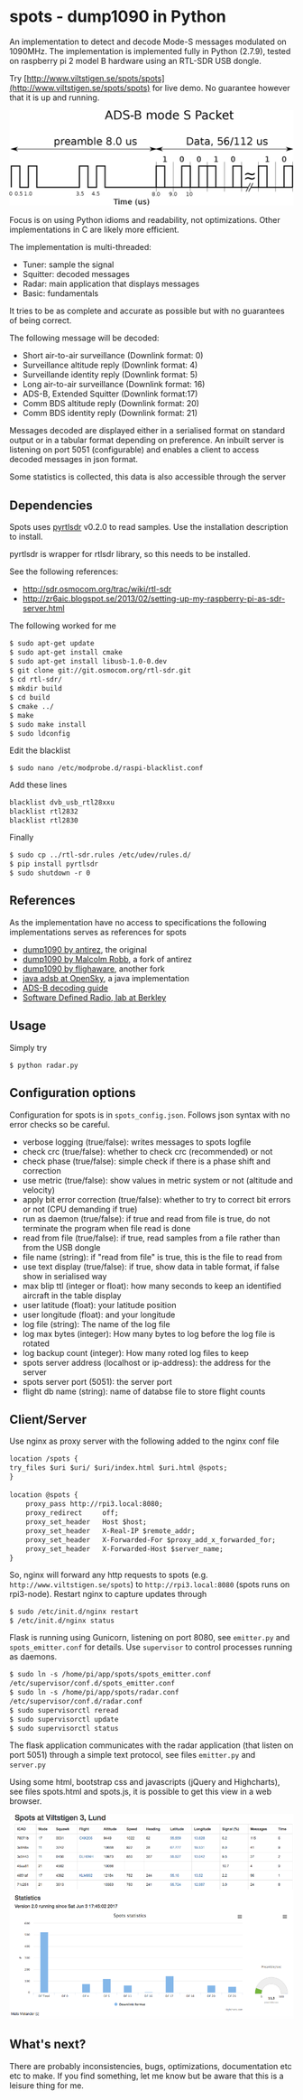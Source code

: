 # spots - dump1090 in Python

An implementation to detect and decode Mode-S messages modulated on 1090MHz.
The implementation is implemented fully in Python (2.7.9), tested on raspberry pi 2 model B hardware using an 
RTL-SDR USB dongle.

Try [http://www.viltstigen.se/spots/spots](http://www.viltstigen.se/spots/spots) for live demo. 
No guarantee however that it is up and running.

![preamble](adsb-packet.png)

Focus is on using Python idioms and readability, not optimizations.
Other implementations in C are likely more efficient.

The implementation is multi-threaded:
* Tuner: sample the signal
* Squitter: decoded messages
* Radar: main application that displays messages
* Basic: fundamentals

It tries to be as complete and accurate as possible but with no guarantees of being correct.

The following message will be decoded:

* Short air-to-air surveillance (Downlink format: 0)
* Surveillance altitude reply (Downlink format: 4)
* Surveillande identity reply (Downlink format: 5)
* Long air-to-air surveillance (Downlink format: 16)
* ADS-B, Extended Squitter (Downlink format:17)
* Comm BDS altitude reply (Downlink format: 20)
* Comm BDS identity reply (Downlink format: 21)

Messages decoded are displayed either in a serialised format on standard output
or in a tabular format depending on preference. An inbuilt server is listening on port 5051 (configurable) and
enables a client to access decoded messages in json format.

Some statistics is collected, this data is also accessible through the server

## Dependencies

Spots uses [pyrtlsdr](https://github.com/roger-/pyrtlsdr) v0.2.0 to read samples. 
Use the installation description to install.

pyrtlsdr is wrapper for rtlsdr library, so this needs to be installed.

See the following references:

* http://sdr.osmocom.org/trac/wiki/rtl-sdr
* http://zr6aic.blogspot.se/2013/02/setting-up-my-raspberry-pi-as-sdr-server.html

The following worked for me

    $ sudo apt-get update
    $ sudo apt-get install cmake
    $ sudo apt-get install libusb-1.0-0.dev
    $ git clone git://git.osmocom.org/rtl-sdr.git
    $ cd rtl-sdr/
    $ mkdir build
    $ cd build
    $ cmake ../
    $ make
    $ sudo make install
    $ sudo ldconfig

Edit the blacklist
 
    $ sudo nano /etc/modprobe.d/raspi-blacklist.conf

Add these lines

    blacklist dvb_usb_rtl28xxu
    blacklist rtl2832
    blacklist rtl2830

Finally

    $ sudo cp ../rtl-sdr.rules /etc/udev/rules.d/
    $ pip install pyrtlsdr
    $ sudo shutdown -r 0


## References

As the implementation have no access to specifications the following implementations serves
as references for spots

* [dump1090 by antirez](https://github.com/antirez/dump1090), the original
* [dump1090 by Malcolm Robb](https://github.com/MalcolmRobb/dump1090), a fork of antirez
* [dump1090 by flighaware](https://github.com/flightaware/dump1090), another fork
* [java adsb at OpenSky](https://github.com/openskynetwork/java-adsb), a java implementation
* [ADS-B decoding guide](http://adsb-decode-guide.readthedocs.io/en/latest/index.html)
* [Software Defined Radio, lab at Berkley](http://inst.eecs.berkeley.edu/~ee123/sp15/lab/lab2/lab2-TimeDomain-SDR.html)

## Usage

Simply try

    $ python radar.py

## Configuration options

Configuration for spots is in `spots_config.json`. Follows json syntax with no error checks so be careful.

* verbose logging (true/false): writes messages to spots logfile
* check crc (true/false): whether to check crc (recommended) or not
* check phase (true/false): simple check if there is a phase shift and correction
* use metric (true/false): show values in metric system or not (altitude and velocity)
* apply bit error correction (true/false): whether to try to correct bit errors or not (CPU demanding if true)
* run as daemon (true/false): if true and read from file is true, do not terminate the program when file read is done 
* read from file (true/false): if true, read samples from a file rather than from the USB dongle
* file name (string): if "read from file" is true, this is the file to read from
* use text display (true/false): if true, show data in table format, if false show in serialised way
* max blip ttl (integer or float): how many seconds to keep an identified aircraft in the table display
* user latitude (float): your latitude position
* user longitude (float): and your longitude
* log file (string): The name of the log file
* log max bytes (integer): How many bytes to log before the log file is rotated
* log backup count (integer): How many roted log files to keep
* spots server address (localhost or ip-address): the address for the server
* spots server port (5051): the server port
* flight db name (string): name of databse file to store flight counts

## Client/Server

Use nginx as proxy server with the following added to the nginx conf file

    location /spots {
    try_files $uri $uri/ $uri/index.html $uri.html @spots;
    }

    location @spots {
        proxy_pass http://rpi3.local:8080;
        proxy_redirect     off;
        proxy_set_header   Host $host;
        proxy_set_header   X-Real-IP $remote_addr;
        proxy_set_header   X-Forwarded-For $proxy_add_x_forwarded_for;
        proxy_set_header   X-Forwarded-Host $server_name;
    }

So, nginx will forward any http requests to spots (e.g. `http://www.viltstigen.se/spots`) to 
`http://rpi3.local:8080` (spots runs on rpi3-node). Restart nginx to capture updates through

    $ sudo /etc/init.d/nginx restart
    $ /etc/init.d/nginx status

Flask is running using Gunicorn, listening on port 8080, see `emitter.py` and `spots_emitter.conf` for details.
Use `supervisor` to control processes running as daemons.

    $ sudo ln -s /home/pi/app/spots/spots_emitter.conf /etc/supervisor/conf.d/spots_emitter.conf
    $ sudo ln -s /home/pi/app/spots/radar.conf /etc/supervisor/conf.d/radar.conf
    $ sudo supervisorctl reread
    $ sudo supervisorctl update
    $ sudo supervisorctl status
    
The flask application communicates with the radar application (that listen on port 5051) through a simple text
protocol, see files `emitter.py` and `server.py`

Using some html, bootstrap css and javascripts (jQuery and Highcharts), see files spots.html and spots.js, it is
possible to get this view in a web browser.

![preamble](spots.png)

## What's next?

There are probably inconsistencies, bugs, optimizations, documentation etc etc to make.
If you find something, let me know but be aware that this is a leisure thing for me.
